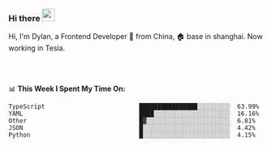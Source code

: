 ### Hi there <img src="https://media.giphy.com/media/hvRJCLFzcasrR4ia7z/giphy.gif" width="25px">

<!-- ![visitors](https://visitor-badge.glitch.me/badge?page_id=dislfyer.dislfyer) -->

Hi, I'm Dylan, a Frontend Developer 🚀 from China, 🏠 base in shanghai. Now working in Tesla.

<br/>
<br/>

📊 **This Week I Spent My Time On:**


<!--START_SECTION:waka-->

```text
TypeScript                          ████████████████░░░░░░░░░  63.99%
YAML                                ████░░░░░░░░░░░░░░░░░░░░░  16.16%
Other                               █▓░░░░░░░░░░░░░░░░░░░░░░░  6.81%
JSON                                █░░░░░░░░░░░░░░░░░░░░░░░░  4.42%
Python                              █░░░░░░░░░░░░░░░░░░░░░░░░  4.15%
```

<!--END_SECTION:waka-->

<!--
**About Me:**
 -->

